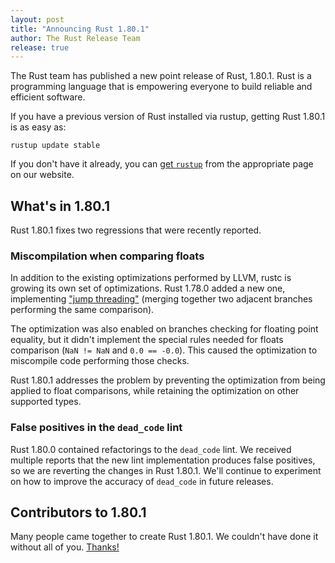```yaml
---
layout: post
title: "Announcing Rust 1.80.1"
author: The Rust Release Team
release: true
---
```


The Rust team has published a new point release of Rust, 1.80.1. Rust is a
programming language that is empowering everyone to build reliable and
efficient software.

If you have a previous version of Rust installed via rustup, getting Rust
1.80.1 is as easy as:

```
rustup update stable
```

If you don't have it already, you can [get `rustup`][rustup] from the
appropriate page on our website.

[rustup]: https://www.rust-lang.org/install.html

## What's in 1.80.1

Rust 1.80.1 fixes two regressions that were recently reported.

### Miscompilation when comparing floats

In addition to the existing optimizations performed by LLVM, rustc is growing
its own set of optimizations. Rust 1.78.0 added a new one, implementing ["jump
threading"] (merging together two adjacent branches performing the same
comparison).

The optimization was also enabled on branches checking for floating point
equality, but it didn't implement the special rules needed for floats
comparison (`NaN != NaN` and `0.0 == -0.0`). This caused the optimization to
miscompile code performing those checks.

Rust 1.80.1 addresses the problem by preventing the optimization from being
applied to float comparisons, while retaining the optimization on other
supported types.

### False positives in the `dead_code` lint

Rust 1.80.0 contained refactorings to the `dead_code` lint. We received
multiple reports that the new lint implementation produces false positives, so
we are reverting the changes in Rust 1.80.1. We'll continue to experiment on
how to improve the accuracy of `dead_code` in future releases.

## Contributors to 1.80.1

Many people came together to create Rust 1.80.1. We couldn't have done it
without all of you. [Thanks!](https://thanks.rust-lang.org/rust/1.80.1/)

["jump threading"]: https://en.wikipedia.org/wiki/Jump_threading
